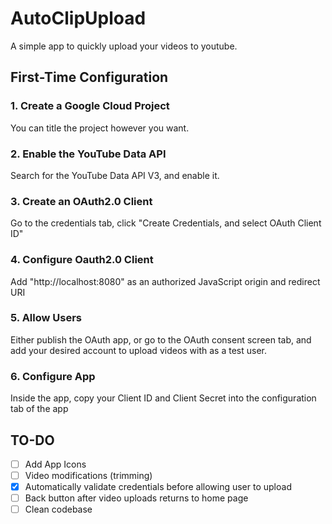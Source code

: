 # AutoClipUpload

A simple app to quickly upload your videos to youtube.

## First-Time Configuration

### 1. Create a Google Cloud Project
You can title the project however you want.

### 2. Enable the YouTube Data API
Search for the YouTube Data API V3, and enable it.

### 3. Create an OAuth2.0 Client
Go to the credentials tab, click "Create Credentials, and select OAuth Client ID"

### 4. Configure Oauth2.0 Client
Add "http://localhost:8080" as an authorized JavaScript origin and redirect URI

### 5. Allow Users
Either publish the OAuth app, or go to the OAuth consent screen tab, and add your desired account to upload videos with as a test user.

### 6. Configure App
Inside the app, copy your Client ID and Client Secret into the configuration tab of the app

## TO-DO
- [ ] Add App Icons
- [ ] Video modifications (trimming)
- [X] Automatically validate credentials before allowing user to upload
- [ ] Back button after video uploads returns to home page
- [ ] Clean codebase